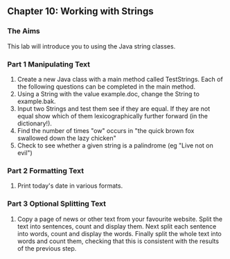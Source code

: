 ## Chapter 10: Working with Strings
### The Aims
This lab will introduce you to using the Java string classes. 

### Part 1 Manipulating Text
1.	Create a new Java class with a main method called TestStrings. Each of the following questions can be completed in the main method.
2.	Using a String with the value example.doc, change the String to example.bak.
3.	Input two Strings and test them see if they are equal. If they are not equal show which of them lexicographically further forward (in the dictionary!).
4.	Find the number of times "ow" occurs in "the quick brown fox swallowed down the lazy chicken"
5.	Check to see whether a given string is a palindrome (eg "Live not on evil")
### Part 2 Formatting Text
1.	Print today's date in various formats.

### Part 3 Optional Splitting Text
1.	Copy a page of news or other text from your favourite website. Split the text into sentences, count and display them. Next split each sentence into words, count and display the words. Finally split the whole text into words and count them, checking that this is consistent with the results of the previous step.
 
